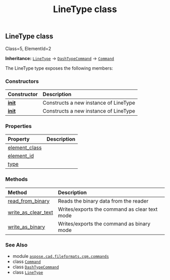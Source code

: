 ﻿---
title: LineType class
second_title: Aspose.CAD for Python via .NET API References
description: 
type: docs
weight: 1090
url: /python-net/aspose.cad.fileformats.cgm.commands/linetype/
is_root: false
---

## LineType class

Class=5, ElementId=2



**Inheritance:** [`LineType`](/cad/python-net/aspose.cad.fileformats.cgm.commands/linetype) → 
[`DashTypeCommand`](/cad/python-net/aspose.cad.fileformats.cgm.commands/dashtypecommand) → 
[`Command`](/cad/python-net/aspose.cad.fileformats.cgm.commands/command)



The LineType type exposes the following members:

### Constructors
| Constructor | Description |
| :- | :- |
| [__init__](/cad/python-net/aspose.cad.fileformats.cgm.commands/linetype/__init__/#aspose.cad.fileformats.cgm.CgmFile) | Constructs a new instance of LineType |
| [__init__](/cad/python-net/aspose.cad.fileformats.cgm.commands/linetype/__init__/#aspose.cad.fileformats.cgm.CgmFile-aspose.cad.fileformats.cgm.enums.DashType) | Constructs a new instance of LineType |


### Properties
| Property | Description |
| :- | :- |
| [element_class](/cad/python-net/aspose.cad.fileformats.cgm.commands/linetype/element_class) |  |
| [element_id](/cad/python-net/aspose.cad.fileformats.cgm.commands/linetype/element_id) |  |
| [type](/cad/python-net/aspose.cad.fileformats.cgm.commands/linetype/type) |  |


### Methods
| Method | Description |
| :- | :- |
| [read_from_binary](/cad/python-net/aspose.cad.fileformats.cgm.commands/linetype/read_from_binary/#aspose.cad.fileformats.cgm.IBinaryReader) | Reads the binary data from the reader |
| [write_as_clear_text](/cad/python-net/aspose.cad.fileformats.cgm.commands/linetype/write_as_clear_text/#aspose.cad.fileformats.cgm.IClearTextWriter) | Writes/exports the command as clear text mode |
| [write_as_binary](/cad/python-net/aspose.cad.fileformats.cgm.commands/linetype/write_as_binary/#aspose.cad.fileformats.cgm.IBinaryWriter) | Writes/exports the command as binary mode |



### See Also
* module [`aspose.cad.fileformats.cgm.commands`](..)
* class [`Command`](/cad/python-net/aspose.cad.fileformats.cgm.commands/command)
* class [`DashTypeCommand`](/cad/python-net/aspose.cad.fileformats.cgm.commands/dashtypecommand)
* class [`LineType`](/cad/python-net/aspose.cad.fileformats.cgm.commands/linetype)
